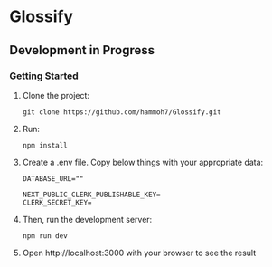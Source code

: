 # Glossify
## Development in Progress

### Getting Started
1. Clone the project:
   ```
   git clone https://github.com/hammoh7/Glossify.git
   ```
2. Run:
   ```
   npm install
   ```
3. Create a .env file. Copy below things with your appropriate data:
   ```
   DATABASE_URL=""

   NEXT_PUBLIC_CLERK_PUBLISHABLE_KEY=
   CLERK_SECRET_KEY=
   ```
4. Then, run the development server:
   ```
   npm run dev
   ```
5. Open http://localhost:3000 with your browser to see the result
